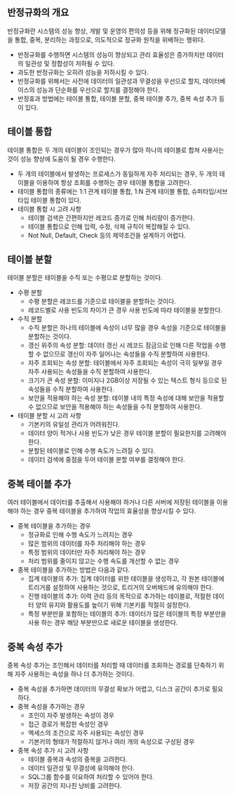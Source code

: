 ## 반정규화의 개요

반정규화란 시스템의 성능 향상, 개발 및 운영의 편의성 등을 위해 정규화된 데이터모델을 통합, 중복, 분리하는 과정으로, 의도적으로 정규화 원칙을 위배하는 행위다.

- 반정규화를 수행하면 시스템의 성능이 향상되고 관리 효율성은 증가하지만 데이터의 일관성 및 정합성이 저하될 수 있다.
- 과도한 반정규화는 오히려 성능을 저하시킬 수 있다.
- 반정규화를 위해서는 사전에 데이터의 일관성과 무결성을 우선으로 할지, 데이터베이스의 성능과 단순화를 우선으로 할지를 결정해야 한다.
- 반정휴과 방법에는 테이블 통합, 테이블 분할, 중복 테이블 추가, 중복 속성 추가 등이 있다.

## 테이블 통합

테이블 통합은 두 개의 테이블이 조인되는 경우가 많아 하나의 테이블로 합쳐 사용사는 것이 성능 향상에 도움이 될 경우 수행한다.

- 두 개의 테이블에서 발생하는 프로세스가 동일하게 자주 처리되는 경우, 두 개의 테이블을 이용하여 항상 조회를 수행하는 경우 테이블 통합을 고려한다.
- 테이블 통합의 종류에는 1:1 관계 테이블 통합, 1:N 관계 테이블 통합, 슈퍼타입/서브타입 테이블 통합이 있다.
- 테이블 통합 시 고려 사항
  - 테이블 검색은 간편하지만 레코드 증가로 인해 처리량이 증가한다.
  - 테이블 통합으로 인해 입력, 수정, 삭제 규칙이 복잡해질 수 있다.
  - Not Null, Default, Check 등의 제약조건을 설계하기 어렵다.
 
## 테이블 분할

테이블 분할은 테이블을 수직 또는 수평으로 분할하는 것이다.

- 수평 분할
  - 수평 분할은 레코드를 기준으로 테이블을 분할하는 것이다.
  - 레코드별로 사용 빈도의 차이가 큰 경우 사용 빈도에 따라 테이블을 분할한다.
- 수직 분할
  - 수직 분할은 하나의 테이블에 속성이 너무 많을 경우 속성을 기준으로 테이블을 분할하는 것이다.
  - 갱신 위주의 속성 분할: 데이터 갱신 시 레코드 잠금으로 인해 다른 작업을 수행할 수 없으므로 갱신이 자주 일어나는 속성들을 수직 분할하여 사용한다.
  - 자주 조회되는 속성 분할: 테이블에서 자주 조회되는 속성이 극히 일부일 경우 자주 사용되는 속성들을 수직 분할하여 사용한다.
  - 크기가 큰 속성 분할: 이미지나 2GB이상 저장될 수 있는 텍스트 형식 등으로 된 속성들을 수직 분할하여 사용한다.
  - 보안을 적용해야 하는 속성 분할: 테이블 내의 특정 속성에 대해 보안을 적용할 수 없으므로 보안을 적용해야 하는 속성들을 수직 분할하여 사용한다.
- 테이블 분할 시 고려 사항
  - 기본키의 유일성 관리가 어려워진다.
  - 데이터 양이 적거나 사용 빈도가 낮은 경우 테이블 분할이 필요한지를 고려해야 한다.
  - 분할된 테이블로 인해 수행 속도가 느려질 수 있다.
  - 데이터 검색에 중점을 두어 테이블 분할 여부를 결정해야 한다.
 
## 중복 테이블 추가

여러 테이블에서 데이터를 추출해서 사용해야 하거나 다른 서버에 저장된 테이블을 이용해야 하는 경우 중복 테이블을 추가하여 작업의 효율성을 향상시킬 수 있다.

- 중복 테이블을 추가하는 경우
  - 정규화로 인해 수행 속도가 느려지는 경우
  - 많은 범위의 데이터를 자주 처리해야 하는 경우
  - 특정 범위의 데이터만 자주 처리해야 하는 경우
  - 처리 범위를 줄이지 않고는 수행 속도를 개선할 수 없는 경우
- 중복 테이블을 추가하는 방법은 다음과 같다.
  - 집계 테이블의 추가: 집계 데이터를 위한 테이블을 생성하고, 각 원본 테이블에 트리거를 설정하여 사용하는 것으로, 트리거의 오버헤드에 유의해야 한다.
  - 진행 테이블의 추가: 이력 관리 등의 목적으로 추가하는 테이블로, 적절한 데이터 양의 유지와 활용도를 높이기 위해 기본키를 적절히 설정한다.
  - 특정 부분만을 포함하는 테이블의 추가: 데이터가 많은 테이블의 특정 부분만을 사용 하는 경우 해당 부분만으로 새로운 테이블을 생성한다.
 
## 중복 속성 추가

중복 속성 추가는 조인해서 데이터를 처리할 때 데이터를 조회하는 경로를 단축하기 위해 자주 사용하는 속성을 하나 더 추가하는 것이다.

- 중복 속성을 추가하면 데이터의 무결성 확보가 어렵고, 디스크 공간이 추가로 필요하다.
- 중복 속성을 추가하는 경우
  - 조인이 자주 발생하는 속성이 경우
  - 접근 경로가 복잡한 속성인 경우
  - 엑세스의 조건으로 자주 사용되는 속성인 경우
  - 기본키의 형태가 적절하지 않거나 여러 개의 속성으로 구성된 경우
- 중복 속성 추가 시 고려 사항
  - 테이블 중복과 속성의 중복을 고려한다.
  - 데이터 일관성 및 무결성에 유의해야 한다.
  - SQL그룹 함수를 이요하여 처리할 수 있어야 한다.
  - 저장 공간의 지나친 낭비를 고려한다.
  
